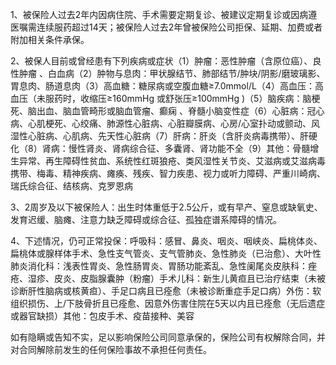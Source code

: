 1、被保险人过去2年内因病住院、手术需要定期复诊、被建议定期复诊或因病遵医嘱需连续服药超过14天；被保险人过去2年曾被保险公司拒保、延期、加费或者附加相关条件承保。

2、被保人目前或曾经患有下列疾病或症状（1）肿瘤：恶性肿瘤（含原位癌）、良性肿瘤 、白血病（2）肿物与息肉：甲状腺结节、肺部结节/肿块/阴影/磨玻璃影、胃息肉、肠道息肉（3）高血糖：糖尿病或空腹血糖≥7.0mmol/L（4）高血压：高血压（未服药时，收缩压≥160mmHg 或舒张压≥100mmHg )（5）脑疾病：脑梗死、脑出血、脑血管畸形或脑血管瘤、癫痫 、脊髓小脑变性症（6）心脏病：冠心病、心肌梗死、心绞痛、肺源性心脏病、心脏瓣膜病、心房/心室扑动或颤动、风湿性心脏病、心肌病、先天性心脏病（7）肝病：肝炎（含肝炎病毒携带）、肝硬化（8）肾病：慢性肾炎、肾病综合征、多囊肾、肾功能不全（9）其他：骨髓增生异常、再生障碍性贫血、系统性红斑狼疮、类风湿性关节炎、艾滋病或艾滋病毒携带、梅毒、精神疾病、瘫痪、残疾、智力疾患、视力或听力障碍、严重川崎病、瑞氏综合征、结核病、克罗恩病

3、2周岁及以下被保险人：出生时体重低于2.5公斤，或有早产、窒息或缺氧史、发育迟缓、脑瘫、注意力缺乏障碍或综合征、孤独症谱系障碍的情况。

4、下述情况，仍可正常投保：呼吸科：感冒、鼻炎、咽炎、咽峡炎、扁桃体炎、扁桃体或腺样体手术、急性支气管炎、支气管肺炎、急性肺炎（已治愈）、大叶性肺炎消化科：浅表性胃炎、急性肠胃炎、胃肠功能紊乱、急性阑尾炎皮肤科：痤疮、湿疹、皮炎、皮脂腺囊肿（粉瘤）手术儿科：新生儿黄疸且已治疗结束（未被诊断肝性脑病或核黄疸）、手足口病且已痊愈（未被诊断重症手足口病）外伤：软组织损伤、上/下肢骨折且已痊愈、因意外伤害住院在5天以内且已痊愈（无后遗症或器官缺损）其他：包皮手术、疫苗接种、美容

如有隐瞒或告知不实，足以影响保险公司同意承保的，保险公司有权解除合同，并对合同解除前发生的任何保险事故不承担任何责任。